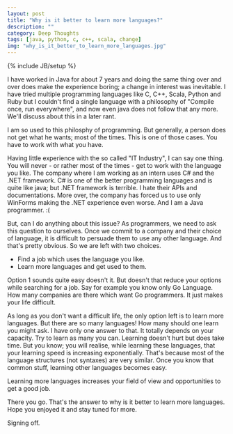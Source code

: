 ```yaml
---
layout: post
title: "Why is it better to learn more languages?"
description: ""
category: Deep Thoughts
tags: [java, python, c, c++, scala, change]
img: "why_is_it_better_to_learn_more_languages.jpg"
---
```

{% include JB/setup %}
<p>I have worked in Java for about 7 years and doing the same thing over and over does make the experience boring; a change in interest was inevitable. I have tried multiple programming languages like C, C++, Scala, Python and Ruby but I couldn't find a single language with a philosophy of "Compile once, run everywhere", and now even java does not follow that any more. We'll discuss about this in a later rant.</p>

<p>I am so used to this philosphy of programming. But generally, a person does not get what he wants; most of the times. This is one of those cases. You have to work with what you have.</p>

<p>Having little experience with the so called "IT Industry", I can say one thing. You will never - or rather most of the times - get to work with the language you like. The company where I am working as an intern uses C# and the .NET framework. C# is one of the better programming languages and is quite like java; but .NET framework is terrible. I hate their APIs and documentations. More over, the company has forced us to use only WinForms making the .NET experience even worse. And I am a Java programmer. :(</p>

<p>But, can I do anything about this issue? As programmers, we need to ask this question to ourselves. Once we commit to a company and their choice of language, it is difficult to persuade them to use any other language. And that's pretty obvious. So we are left with two choices.</p>

<ul>
<li>Find a job which uses the language you like.</li>
<li>Learn more languages and get used to them.</li>
</ul>

<p>Option 1 sounds quite easy doesn't it. But doesn't that reduce your options while searching for a job. Say for example you know only Go Language. How many companies are there which want Go programmers. It just makes your life difficult.</p>

<p>As long as you don't want a difficult life, the only option left is to learn more languages. But there are so many languages! How many should one learn you might ask. I have only one answer to that. It totally depends on your capacity. Try to learn as many you can. Learning doesn't hurt but does take time. But you know; you will realise, while learning these languages, that your learning speed is increasing exponentially. That's because most of the language structures (not syntaxes) are very similar. Once you know that common stuff, learning other languages becomes easy.</p>

<p>Learning more languages increases your field of view and opportunities to get a good job.</p>

<p>There you go. That's the answer to why is it better to learn more languages. Hope you enjoyed it and stay tuned for more.</p>

Signing off.